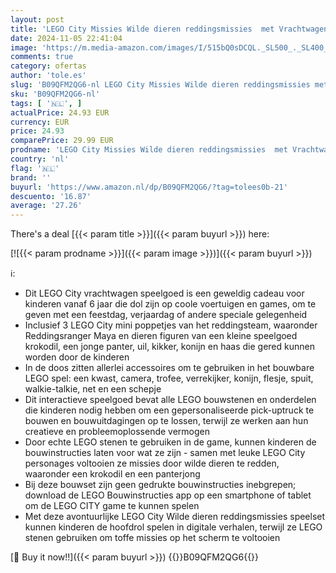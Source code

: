 ```yaml
---
layout: post
title: 'LEGO City Missies Wilde dieren reddingsmissies  met Vrachtwagen en Mini Poppetjes  Interactief Speelgoed Met Game App en Avonturen voor Kinderen  Cadeau voor Jongens en Meisjes 60353'
date: 2024-11-05 22:41:04
image: 'https://m.media-amazon.com/images/I/515bQ0sDCQL._SL500_._SL400_.jpg'
comments: true
category: ofertas
author: 'tole.es'
slug: 'B09QFM2QG6-nl LEGO City Missies Wilde dieren reddingsmissies met...'
sku: 'B09QFM2QG6-nl'
tags: [ '🇳🇱', ]
actualPrice: 24.93 EUR
currency: EUR
price: 24.93
comparePrice: 29.99 EUR
prodname: 'LEGO City Missies Wilde dieren reddingsmissies  met Vrachtwagen en Mini Poppetjes  Interactief Speelgoed Met Game App en Avonturen voor Kinderen  Cadeau voor Jongens en Meisjes 60353'
country: 'nl'
flag: '🇳🇱'
brand: ''
buyurl: 'https://www.amazon.nl/dp/B09QFM2QG6/?tag=tolees0b-21'
descuento: '16.87'
average: '27.26'
---
```


There's a deal [{{< param title >}}]({{< param buyurl >}})  here:

[![{{< param prodname >}}]({{< param image >}})]({{< param buyurl >}})

ℹ️:

- Dit LEGO City vrachtwagen speelgoed is een geweldig cadeau voor kinderen vanaf 6 jaar die dol zijn op coole voertuigen en games, om te geven met een feestdag, verjaardag of andere speciale gelegenheid
- Inclusief 3 LEGO City mini poppetjes van het reddingsteam, waaronder Reddingsranger Maya en dieren figuren van een kleine speelgoed krokodil, een jonge panter, uil, kikker, konijn en haas die gered kunnen worden door de kinderen
- In de doos zitten allerlei accessoires om te gebruiken in het bouwbare LEGO spel: een kwast, camera, trofee, verrekijker, konijn, flesje, spuit, walkie-talkie, net en een schepje
- Dit interactieve speelgoed bevat alle LEGO bouwstenen en onderdelen die kinderen nodig hebben om een gepersonaliseerde pick-uptruck te bouwen en bouwuitdagingen op te lossen, terwijl ze werken aan hun creatieve en probleemoplossende vermogen
- Door echte LEGO stenen te gebruiken in de game, kunnen kinderen de bouwinstructies laten voor wat ze zijn - samen met leuke LEGO City personages voltooien ze missies door wilde dieren te redden, waaronder een krokodil en een panterjong
- Bij deze bouwset zijn geen gedrukte bouwinstructies inebgrepen; download de LEGO Bouwinstructies app op een smartphone of tablet om de LEGO CITY game te kunnen spelen
- Met deze avontuurlijke LEGO City Wilde dieren reddingsmissies speelset kunnen kinderen de hoofdrol spelen in digitale verhalen, terwijl ze LEGO stenen gebruiken om toffe missies op het scherm te voltooien

[🛒 Buy it now!!]({{< param buyurl >}})
{{<world>}}B09QFM2QG6{{</world>}}
